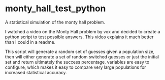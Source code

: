 # monty_hall_test_python
A statistical simulation of the monty hall problem.

I watched a video on the Monty Hall problem by vox and decided to create a python script to test possible answers. [This](https://www.youtube.com/watch?v=ggDQXlinbME) video explains it much better than I could in a readme. 

This script will generate a random set of guesses given a population size, then will either generate a set of random switched guesses or just the initial set and return ultimately the success percentage. variables are easy to configure, which makes it easy to compare very large populations for increased statistical accuracy.
